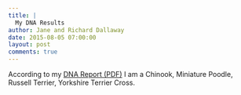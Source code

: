 ```yaml
---
title: |
  My DNA Results
author: Jane and Richard Dallaway
date: 2015-08-05 07:00:00
layout: post
comments: true
---
```


According to my <a href="http://static.skitters.dallaway.com/bull-dna.pdf">DNA Report (PDF)</a> I am a Chinook, Miniature Poodle, Russell Terrier, Yorkshire Terrier Cross.



